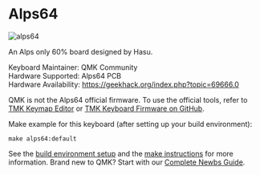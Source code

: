 # Alps64

![alps64](https://i.imgur.com/mZJXFFM.jpeg)

An Alps only 60% board designed by Hasu.

Keyboard Maintainer: QMK Community  
Hardware Supported: Alps64 PCB  
Hardware Availability: https://geekhack.org/index.php?topic=69666.0

QMK is not the Alps64 official firmware. To use the official tools, refer to  [TMK Keymap Editor](http://www.tmk-kbd.com/tmk_keyboard/editor/unimap/?alps64) or [TMK Keyboard Firmware on GitHub](https://github.com/tmk/tmk_keyboard).

Make example for this keyboard (after setting up your build environment):

    make alps64:default

See the [build environment setup](https://docs.qmk.fm/#/getting_started_build_tools) and the [make instructions](https://docs.qmk.fm/#/getting_started_make_guide) for more information. Brand new to QMK? Start with our [Complete Newbs Guide](https://docs.qmk.fm/#/newbs).
